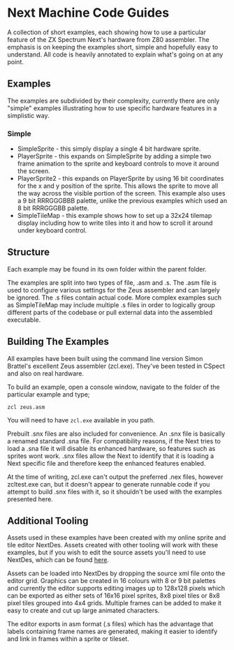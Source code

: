 # Next Machine Code Guides
A collection of short examples, each showing how to use a particular feature of the ZX Spectrum Next's hardware from Z80 assembler. The emphasis is on keeping the examples short, simple and hopefully easy to understand. All code is heavily annotated to explain what's going on at any point.

## Examples
The examples are subdivided by their complexity, currently there are only "simple" examples illustrating how to use specific hardware features in a simplistic way.

### Simple
* SimpleSprite - this simply display a single 4 bit hardware sprite.
* PlayerSprite - this expands on SimpleSprite by adding a simple two frame animation to the sprite and keyboard controls to move it around the screen.
* PlayerSprite2 - this expands on PlayerSprite by using 16 bit coordinates for the x and y position of the sprite. This allows the sprite to move all the way across the visible portion of the screen. This example also uses a 9 bit RRRGGGBBB palette, unlike the previous examples which used an 8 bit RRRGGGBB palette.
* SimpleTileMap - this example shows how to set up a 32x24 tilemap display including how to write tiles into it and how to scroll it around under keyboard control.

## Structure
Each example may be found in its own folder within the parent folder.

The examples are split into two types of file, .asm and .s. The .asm file is used to configure various settings for the Zeus assembler and can largely be ignored. The .s files contain actual code. More complex examples such as SimpleTileMap may include multiple .s files in order to logically group different parts of the codebase or pull external data into the assembled executable.

## Building The Examples
All examples have been built using the command line version Simon Brattel's excellent Zeus assembler (zcl.exe). They've been tested in CSpect and also on real hardware.

To build an example, open a console window, navigate to the folder of the particular example and type;

```
zcl zeus.asm
```
You will need to have ```zcl.exe``` available in you path.

Prebuilt .snx files are also included for convenience. An .snx file is basically a renamed standard .sna file. For compatibility reasons, if the Next tries to load a .sna file it will disable its enhanced hardware, so features such as sprites wont work. .snx files allow the Next to identify that it is loading a Next specific file and therefore keep the enhanced features enabled.

At the time of writing, zcl.exe can't output the preferred .nex files, however zcltest.exe can, but it doesn't appear to generate runnable code if you attempt to build .snx files with it, so it shouldn't be used with the examples presented here.

## Additional Tooling
Assets used in these examples have been created with my online sprite and tile editor NextDes. Assets created with other tooling will work with these examples, but if you wish to edit the source assets you'll need to use NextDes, which can be found [here](http://www.stevemonks.com/nextdes/).

Assets can be loaded into NextDes by dropping the source xml file onto the editor grid. Graphics can be created in 16 colours with 8 or 9 bit palettes and currently the editor supports editing images up to 128x128 pixels which can be exported as either sets of 16x16 pixel sprites, 8x8 pixel tiles or 8x8 pixel tiles grouped into 4x4 grids. Multiple frames can be added to make it easy to create and cut up large animated characters.

The editor exports in asm format (.s files) which has the advantage that labels containing frame names are generated, making it easier to identify and link in frames within a sprite or tileset.